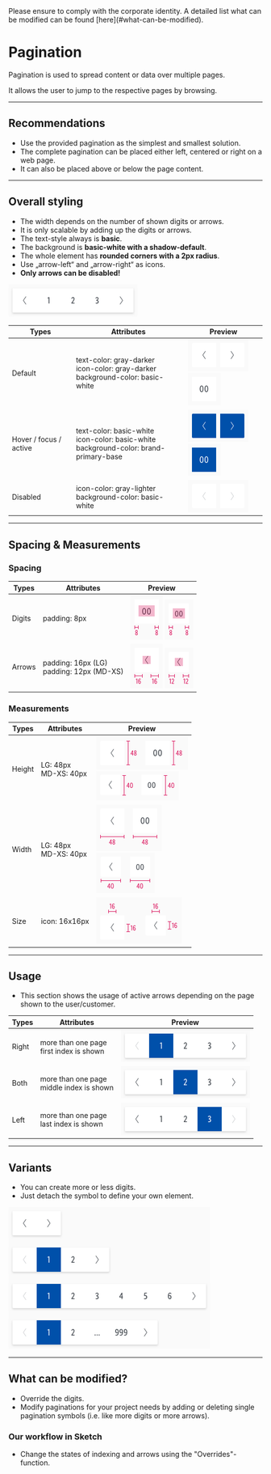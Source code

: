 <AlertInfo alertHeadline="Modifiable">
Please ensure to comply with the corporate identity. A detailed list what can be modified can be found [here](#what-can-be-modified).
</AlertInfo>

# Pagination

Pagination is used to spread content or data over multiple pages.

It allows the user to jump to the respective pages by browsing.

---

## Recommendations

- Use the provided pagination as the simplest and smallest solution.
- The complete pagination can be placed either left, centered or right on a web page.
- It can also be placed above or below the page content.

---

## Overall styling

- The width depends on the number of shown digits or arrows.
- It is only scalable by adding up the digits or arrows.
- The text-style always is **basic**.
- The background is **basic-white with a shadow-default**.
- The whole element has **rounded corners with a 2px radius**.
- Use „arrow-left“ and „arrow-right“ as icons.
- **Only arrows can be disabled!**

![pagination overview](assets/overall@1x.png)

| Types | Attributes | Preview |
|---|---|---|
| Default | text-color: gray-darker <br> icon-color: gray-darker <br> background-color: basic-white | ![default arrow](assets/status/arrow/default@1x.png)![default digit](assets/status/digit/default@1x.png) |
| Hover / focus / active | text-color: basic-white <br> icon-color: basic-white <br> background-color: brand-primary-base | ![hover-focus-active arrow](assets/status/arrow/active-hover-focus@1x.png)![hover-focus-active digit](assets/status/digit/active-hover-focus@1x.png) |
| Disabled | icon-color: gray-lighter <br> background-color: basic-white | ![disabled arrow](assets/status/arrow/disabled@1x.png) |

---

## Spacing & Measurements

### Spacing

| Types | Attributes | Preview |
|---|---|---|
| Digits | padding: 8px | ![digit: LG](assets/measurements/LG/digit/horizontal-spacing@1x.png) ![digit: MD-XS](assets/measurements/MD-XS/digit/horizontal-spacing@1x.png) |
| Arrows | padding: 16px (LG)<br> padding: 12px (MD-XS) | ![arrow: LG](assets/measurements/LG/arrow/horizontal-spacing@1x.png) ![arrow: MD-XS](assets/measurements/MD-XS/arrow/horizontal-spacing@1x.png) |

### Measurements

| Types | Attributes | Preview |
|---|---|---|
| Height | LG: 48px <br> MD-XS: 40px | ![height: LG](assets/measurements/LG/height@1x.png)<br> ![height: MD-XS](assets/measurements/MD-XS/height@1x.png) |
| Width | LG: 48px <br> MD-XS: 40px | ![width: LG](assets/measurements/LG/width@1x.png)<br> ![width: MD-XS](assets/measurements/MD-XS/width@1x.png) |
| Size | icon: 16x16px| ![icon-size](assets/measurements/icon-size@1x.png) |

---

## Usage

- This section shows the usage of active arrows depending on the page shown to the user/customer.

| Types | Attributes | Preview |
|---|---|---|
| Right | more than one page <br>first index is shown | ![pagination right arrow](assets/usage/right-active@1x.png) |
| Both | more than one page <br> middle index is shown | ![pagination both arrow](assets/usage/both-active@1x.png) |
| Left | more than one page <br> last index is shown | ![pagination left arrow](assets/usage/left-active@1x.png)|

---

## Variants

- You can create more or less digits.
- Just detach the symbol to define your own element.

![pagination overview of variants](assets/variants/overview@1x.png)

---

## What can be modified?

- Override the digits.
- Modify paginations for your project needs by adding or deleting single pagination symbols (i.e. like more digits or more arrows).

### Our workflow in Sketch

- Change the states of indexing and arrows using the "Overrides"-function.
